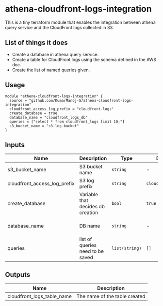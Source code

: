 # athena-cloudfront-logs-integration

This is a tiny terraform module that enables the integration between
athena query service and the CloudFront logs collected in S3.

## List of things it does

- Create a database in athena query service.
- Create a table for CloudFront logs using the schema defined in the AWS
  doc.
- Create the list of named queries given.

## Usage

```
module "athena-cloudfront-logs-integration" {
  source = "github.com/KumarManoj-S/athena-cloudfront-logs-integration"
  cloudfront_access_log_prefix = "cloudfront-logs"
  create_database = true
  database_name = "cloudfront_logs_db"
  queries = ["select * from cloudfront_logs limit 10;"]
  s3_bucket_name = "s3-log-bucket"
}
```

## Inputs

| Name  | Description   | Type     | Default           | Required |
|-------|---------------|----------|-------------------|:--------:|
| s3_bucket_name  | S3 bucket name | `string` | - | yes      |
| cloudfront_access_log_prefix  | S3 log prefix | `string` | `cloudfront_logs` | No      |
| create_database  | Variable that decides db creation | `bool` | `true` | No      |
| database_name  | DB name | `string` | - | Yes if `create_database` is `false`      |
| queries  | list of queries need to be saved | `list(string)` | `[]` | No      |

## Outputs

| Name          | Description                     |
|---------------|---------------------------------|
| cloudfront_logs_table_name | The name of the table created |
